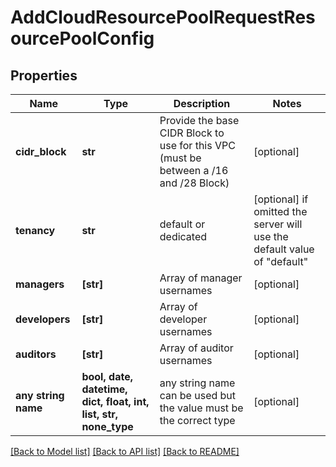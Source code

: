 # AddCloudResourcePoolRequestResourcePoolConfig


## Properties
Name | Type | Description | Notes
------------ | ------------- | ------------- | -------------
**cidr_block** | **str** | Provide the base CIDR Block to use for this VPC (must be between a /16 and /28 Block) | [optional] 
**tenancy** | **str** | default or dedicated | [optional]  if omitted the server will use the default value of "default"
**managers** | **[str]** | Array of manager usernames | [optional] 
**developers** | **[str]** | Array of developer usernames | [optional] 
**auditors** | **[str]** | Array of auditor usernames | [optional] 
**any string name** | **bool, date, datetime, dict, float, int, list, str, none_type** | any string name can be used but the value must be the correct type | [optional]

[[Back to Model list]](../README.md#documentation-for-models) [[Back to API list]](../README.md#documentation-for-api-endpoints) [[Back to README]](../README.md)


